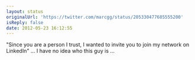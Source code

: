 ```yaml
---
layout: status
originalUrl: 'https://twitter.com/marcgg/status/205330477685555200'
isReply: false
date: 2012-05-23 16:12:55
---
```


"Since you are a person I trust, I wanted to invite you to join my network on LinkedIn" ... I have no idea who this guy is ...
